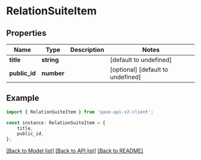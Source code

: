 # RelationSuiteItem


## Properties

Name | Type | Description | Notes
------------ | ------------- | ------------- | -------------
**title** | **string** |  | [default to undefined]
**public_id** | **number** |  | [optional] [default to undefined]

## Example

```typescript
import { RelationSuiteItem } from 'qase-api-v2-client';

const instance: RelationSuiteItem = {
    title,
    public_id,
};
```

[[Back to Model list]](../README.md#documentation-for-models) [[Back to API list]](../README.md#documentation-for-api-endpoints) [[Back to README]](../README.md)
